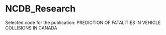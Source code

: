 # NCDB_Research
Selected code for the publication: PREDICTION OF FATALITIES IN VEHICLE COLLISIONS IN CANADA
